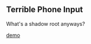 ## Terrible Phone Input

What's a shadow root anyways?

[demo](https://fastidious-sherbet-e33b1d.netlify.app/)
